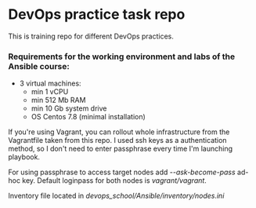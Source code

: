 # DevOps practice task repo

This is training repo for different DevOps practices.

### Requirements for the working environment and labs of the Ansible course:
- 3 virtual machines:
    * min 1 vCPU
    * min 512 Mb RAM
    * min 10 Gb system drive
    * OS Centos 7.8 (minimal installation)
  
If you're using Vagrant, you can rollout whole infrastructure from the Vagrantfile taken from this repo.
I used ssh keys as a authentication method, so I don't need to enter passphrase every time I'm launching playbook. 

For using passphrase to access target nodes add *--ask-become-pass* ad-hoc key.
Default loginpass for both nodes is *vagrant/vagrant*.

Inventory file located in *devops_school/Ansible/inventory/nodes.ini*